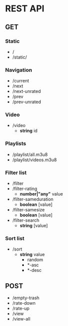 # REST API

## GET

### Static

- /
- /static/

### Navigation

- /current
- /next
- /next-unrated
- /prev
- /prev-unrated

### Video

- /video
  - **string** id

### Playlists

- /playlist/all.m3u8
- /playlist/videos.m3u8

### Filter list

- /filter
- /filter-rating
  - **number|"any"** value
- /filter-sameduration
  - **boolean** [value]
- /filter-samesize
  - **boolean** [value]
- /filter-search
  - **string** [value]

### Sort list

- /sort
  - **string** value
    - random
    - *-asc
    - *-desc

## POST

- /empty-trash
- /rate-down
- /rate-up
- /view
- /view-all
